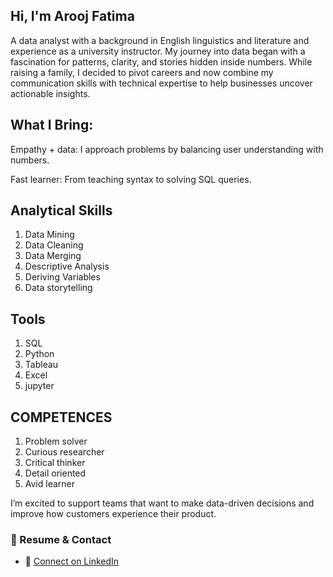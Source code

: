 ## Hi, I'm Arooj Fatima
A data analyst with a background in English linguistics and literature and experience as a university instructor. My journey into data began with a fascination for patterns, clarity, and stories hidden inside numbers.
While raising a family, I decided to pivot careers and now combine my communication skills with technical expertise to help businesses uncover actionable insights.

## What I Bring:
Empathy + data: I approach problems by balancing user understanding with numbers.

Fast learner: From teaching syntax to solving SQL queries.


## Analytical Skills 
1. Data Mining
2. Data Cleaning
3. Data Merging
4. Descriptive Analysis
5. Deriving Variables
6. Data storytelling

## Tools 
1. SQL
2. Python
3. Tableau
4. Excel
5. jupyter

## COMPETENCES
1. Problem solver
2. Curious researcher
3. Critical thinker
4. Detail oriented
5. Avid learner

I’m excited to support teams that want to make data-driven decisions and improve how customers experience their product.

### 📄 Resume & Contact
- 🔗 [Connect on LinkedIn](https://www.linkedin.com/in/arooj-fatima-16a993319/)

